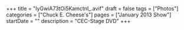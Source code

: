 +++
title = "IyGwiA73tOi5KamctnI_.avif"
draft = false
tags = ["Photos"]
categories = ["Chuck E. Cheese's"]
pages = ["January 2013 Show"]
startDate = ""
description = "CEC-Stage DVD"
+++
